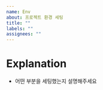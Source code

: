 ```yaml
---
name: Env
about: 프로젝트 환경 세팅
title: ""
labels: ""
assignees: ""
---
```


# Explanation

- 어떤 부분을 세팅했는지 설명해주세요
